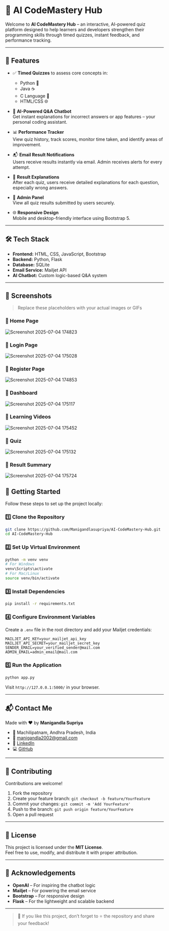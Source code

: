 
# 🚀 AI CodeMastery Hub

Welcome to **AI CodeMastery Hub** – an interactive, AI-powered quiz platform designed to help learners and developers strengthen their programming skills through timed quizzes, instant feedback, and performance tracking.

---

## 🧠 Features

- ✅ **Timed Quizzes** to assess core concepts in:
  - Python 🐍
  - Java ☕
  - C Language 🔧
  - HTML/CSS 🌐

- 🤖 **AI-Powered Q&A Chatbot**  
  Get instant explanations for incorrect answers or app features – your personal coding assistant.

- 📊 **Performance Tracker**  
  View quiz history, track scores, monitor time taken, and identify areas of improvement.

- 📬 **Email Result Notifications**  
  Users receive results instantly via email. Admin receives alerts for every attempt.

- 🧪 **Result Explanations**  
  After each quiz, users receive detailed explanations for each question, especially wrong answers.

- 🔐 **Admin Panel**  
  View all quiz results submitted by users securely.

- 🌐 **Responsive Design**  
  Mobile and desktop-friendly interface using Bootstrap 5.

---

## 🛠️ Tech Stack

- **Frontend:** HTML, CSS, JavaScript, Bootstrap
- **Backend:** Python, Flask
- **Database:** SQLite
- **Email Service:** Mailjet API
- **AI Chatbot:** Custom logic-based Q&A system

---

## 📸 Screenshots

> Replace these placeholders with your actual images or GIFs

### 🔹 Home Page
![Screenshot 2025-07-04 174823](https://github.com/user-attachments/assets/c41d6f3f-7ca6-4e59-ad9b-87a8efbf0d42)

### 🔹 Login Page
![Screenshot 2025-07-04 175028](https://github.com/user-attachments/assets/6d000afa-c804-49ae-a33f-31cf5b0f35e5)
### 🔹 Register Page
![Screenshot 2025-07-04 174853](https://github.com/user-attachments/assets/48496873-3a56-46f3-b560-0fd872c6c7c4)
### 🔹 Dashboard
![Screenshot 2025-07-04 175117](https://github.com/user-attachments/assets/74d9216a-5248-41b4-be16-d2e91cb3d886)
### 🔹 Learning Videos
![Screenshot 2025-07-04 175452](https://github.com/user-attachments/assets/a7e7587c-4a6b-45dd-aa9e-1f9301b13a27)
### 🔹 Quiz 
![Screenshot 2025-07-04 175132](https://github.com/user-attachments/assets/6fc8d67f-9e77-444f-9ef0-15a6eb06a91f)

### 🔹 Result Summary
![Screenshot 2025-07-04 175724](https://github.com/user-attachments/assets/c316d716-2a16-4755-92c0-2a30cd64a4aa)

## 🚀 Getting Started

Follow these steps to set up the project locally:

### 1️⃣ Clone the Repository

```bash
git clone https://github.com/Manigandlasupriya/AI-CodeMastery-Hub.git
cd AI-CodeMastery-Hub
```

### 2️⃣ Set Up Virtual Environment

```bash
python -m venv venv
# For Windows
venv\Scripts\activate
# For Mac/Linux
source venv/bin/activate
```

### 3️⃣ Install Dependencies

```bash
pip install -r requirements.txt
```

### 4️⃣ Configure Environment Variables

Create a `.env` file in the root directory and add your Mailjet credentials:

```env
MAILJET_API_KEY=your_mailjet_api_key
MAILJET_API_SECRET=your_mailjet_secret_key
SENDER_EMAIL=your_verified_sender@mail.com
ADMIN_EMAIL=admin_email@mail.com
```

### 5️⃣ Run the Application

```bash
python app.py
```

Visit `http://127.0.0.1:5000/` in your browser.

---

## 📬 Contact Me

Made with ❤️ by **Manigandla Supriya**

- 📍 Machilipatnam, Andhra Pradesh, India  
- 📧 manigandla2002@gmail.com  
- 🔗 [LinkedIn](https://www.linkedin.com/in/manigandla-supriya-64b7a3250)  
- 💻 [GitHub](https://github.com/Manigandlasupriya)

---

## 🤝 Contributing

Contributions are welcome!  
1. Fork the repository  
2. Create your feature branch: `git checkout -b feature/YourFeature`  
3. Commit your changes: `git commit -m 'Add YourFeature'`  
4. Push to the branch: `git push origin feature/YourFeature`  
5. Open a pull request

---

## 📝 License

This project is licensed under the **MIT License**.  
Feel free to use, modify, and distribute it with proper attribution.

---

## 🙌 Acknowledgements

- **OpenAI** – For inspiring the chatbot logic  
- **Mailjet** – For powering the email service  
- **Bootstrap** – For responsive design  
- **Flask** – For the lightweight and scalable backend

---

> 🚨 If you like this project, don’t forget to ⭐️ the repository and share your feedback!
